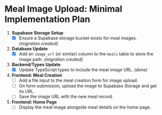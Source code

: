 # Meal Image Upload: Minimal Implementation Plan

1. **Supabase Storage Setup**
   - [x] Ensure a Supabase storage bucket exists for meal images. *(migration created)*

2. **Database Update**
   - [x] Add an `image_url` (or similar) column to the `meals` table to store the image path. *(migration created)*

3. **Backend/Types Update**
   - [x] Update TypeScript types to include the meal image URL. *(done)*

4. **Frontend: Meal Creation**
   - [ ] Add a file input to the meal creation form for image upload.
   - [ ] On form submission, upload the image to Supabase Storage and get its URL.
   - [ ] Save the image URL with the new meal record.

5. **Frontend: Home Page**
   - [ ] Display the meal image alongside meal details on the home page.
